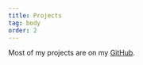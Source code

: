 ```yaml
---
title: Projects
tag: body
order: 2
---
```

Most of my projects are on my [GitHub](https://github.com/bahorn).
